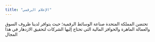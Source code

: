 ```yaml
---
title: "الإعلام الرقمي"
---
```

تحتضن المملكة المتحدة صناعة الوسائط الرقمية؛ حيث يتوافر لدينا ظروف السوق والعمالة الماهرة والحوافز المالية التي تحتاج إليها الشركات لتحقيق الازدهار في هذا المجال
